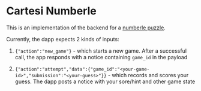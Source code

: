 # Cartesi Numberle

This is an implementation of the backend for a [numberle puzzle](https://numberle.org/).

Currently, the dapp expects 2 kinds of inputs:

1. `{"action":"new_game"}` - which starts a new game.
After a successful call, the app responds with a notice containing `game_id` in the payload

1. `{"action":"attempt","data":{"game_id":"<your-game-id>","submission":"<your-guess>"}}` - which records and scores your guess.
The dapp posts a notice with your sore/hint and other game state
